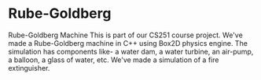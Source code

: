 # Rube-Goldberg
Rube-Goldberg Machine
This is part of our CS251 course project. We've made a Rube-Goldberg machine in C++ using Box2D physics engine. The simulation has components like- a water dam, a water turbine, an air-pump, a balloon, a glass of water, etc. We've made a simulation of a fire extinguisher.
